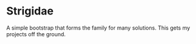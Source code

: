 Strigidae
=======

A simple bootstrap that forms the family for many solutions. This gets my projects off the ground.
